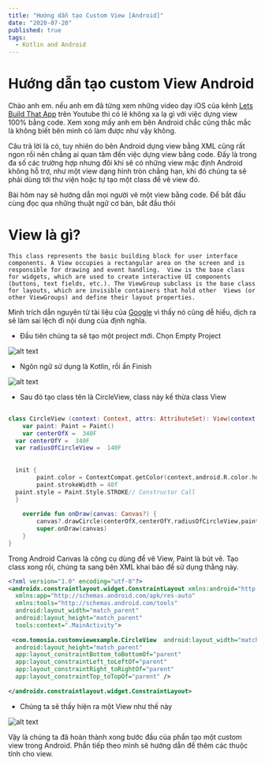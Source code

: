 ```yaml
---
title: "Hướng dẫn tạo Custom View [Android]"
date: "2020-07-20"
published: true
tags:
  - Kotlin and Android
---
```


# Hướng dẫn tạo custom View Android



Chào anh em.  nếu anh em đã từng xem những video dạy iOS của kênh 
[Lets Build That App](https://www.youtube.com/channel/UCuP2vJ6kRutQBfRmdcI92mA) trên Youtube thì có lẽ không xa lạ gì với việc dựng view 100% bằng code. Xem xong mấy anh em bên Android chắc cũng thắc mắc là không biết bên mình có làm được như vậy không.

Câu trả lời là có, tuy nhiên do bên Android dựng view bằng XML cũng rất ngon rồi nên chẳng ai quan tâm đến việc dựng view bằng code. Đấy là trong đa số các trường hợp nhưng đôi khi sẽ có những view mặc định Android không hỗ trợ, như một view dạng hình tròn chằng hạn, khi đó chúng ta sẽ phải dùng tới thư viện hoặc tự tạo một class để vẽ view đó.

Bài hôm nay sẽ hướng dẫn mọi người vẽ một view bằng code. Để bắt đầu cùng đọc qua những thuật ngữ cơ bản, bắt đầu thôi


# View là gì?
`This class represents the basic building block for user interface components. A View occupies a rectangular area on the screen and is responsible for drawing and event handling.  View is the base class for widgets, which are used to create interactive UI components (buttons, text fields, etc.). The ViewGroup subclass is the base class for layouts, which are invisible containers that hold other  Views (or other ViewGroups) and define their layout properties.`

Mình trích dẫn nguyên từ tài liệu của  [Google](https://developer.android.com/reference/android/view/View?authuser=1#) vì thấy nó cũng dễ hiểu, dịch ra sẽ làm sai lệch đi nội dung của định nghĩa.


- Đầu tiên chúng ta sẽ tạo một project mới. Chọn Empty Project

![alt text](https://firebasestorage.googleapis.com/v0/b/tudiendanhngon-ba6bc.appspot.com/o/Image%2FLinhTinh%2FScreenshot%20(23).png?alt=media&token=bdd473a4-8b33-4856-b403-3751ca11ca3f)


- Ngôn ngữ sử dụng là Kotlin, rồi ấn Finish


![alt text](https://firebasestorage.googleapis.com/v0/b/tudiendanhngon-ba6bc.appspot.com/o/Image%2FLinhTinh%2FScreenshot%20(24).png?alt=media&token=827a921b-4fbb-4b1d-ac87-8584fde5ef41)


- Sau đó tạo class tên là CircleView, class này kế thừa class View
  
  
```kotlin
  
class CircleView (context: Context, attrs: AttributeSet): View(context, attrs){  
    var paint: Paint = Paint()  
    var centerOfX =  340F  
  var centerOfY =  340F  
  var radiusOfCircleView =  140F  
  
  
  init {  
        paint.color = ContextCompat.getColor(context,android.R.color.holo_green_light)  
        paint.strokeWidth = 40f  
  paint.style = Paint.Style.STROKE// Constructor Call  
  }  
  
    override fun onDraw(canvas: Canvas?) {  
        canvas?.drawCircle(centerOfX,centerOfY,radiusOfCircleView,paint)  
        super.onDraw(canvas)  
    }  
}

```
Trong Android Canvas là công cụ dùng để vẽ View, Paint là bút vẽ. Tạo class xong rồi, chúng ta sang bên XML khai báo để sử dụng thằng này.


```xml 
<?xml version="1.0" encoding="utf-8"?>  
<androidx.constraintlayout.widget.ConstraintLayout xmlns:android="http://schemas.android.com/apk/res/android"  
  xmlns:app="http://schemas.android.com/apk/res-auto"  
  xmlns:tools="http://schemas.android.com/tools"  
  android:layout_width="match_parent"  
  android:layout_height="match_parent"  
  tools:context=".MainActivity">  
  
 <com.tomosia.customviewexample.CircleView  android:layout_width="match_parent"  
  android:layout_height="match_parent"  
  app:layout_constraintBottom_toBottomOf="parent"  
  app:layout_constraintLeft_toLeftOf="parent"  
  app:layout_constraintRight_toRightOf="parent"  
  app:layout_constraintTop_toTopOf="parent" />  
  
</androidx.constraintlayout.widget.ConstraintLayout>
```

- Chúng ta sẽ thấy hiện ra một View như thế này

![alt text](https://firebasestorage.googleapis.com/v0/b/tudiendanhngon-ba6bc.appspot.com/o/Image%2FLinhTinh%2FScreenshot%20(26).png?alt=media&token=8c3ddfbb-1770-4b33-8330-bd9998bc22e2)

Vậy là chúng ta đã hoàn thành xong bước đầu của phần tạo một custom view trong Android. Phần tiếp theo mình sẽ hướng dẫn để thêm các thuộc tính cho view.